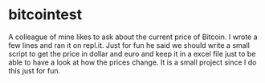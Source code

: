 # bitcointest
A colleague of mine likes to ask about the current price of Bitcoin. I wrote a few lines and ran it on repl.it. Just for fun he said we should write a small script to get the price in dollar and euro and keep it in a excel file just to be able to have a look at how the prices change. It is a small project since I do this just for fun.
